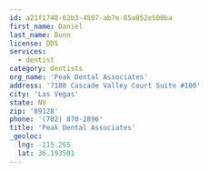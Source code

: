```yaml
---
id: a21f1748-62b3-4507-ab7e-85a052e500ba
first_name: Daniel
last_name: Bunn
license: DDS
services:
  - dentist
category: dentists
org_name: 'Peak Dental Associates'
address: '7180 Cascade Valley Court Suite #100'
city: 'Las Vegas'
state: NV
zip: '89128'
phone: '(702) 870-2896'
title: 'Peak Dental Associates'
_geoloc:
  lng: -115.265
  lat: 36.193501
---
```

